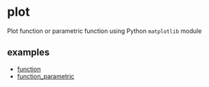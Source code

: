 # plot
Plot function or parametric function using Python `matplotlib` module


## examples
+ [function](function.ipynb)
+ [function_parametric](function_parametric.ipynb)